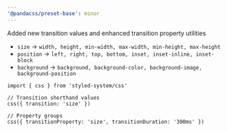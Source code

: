 ```yaml
---
'@pandacss/preset-base': minor
---
```


Added new transition values and enhanced transition property utilities

- `size` → `width, height, min-width, max-width, min-height, max-height`
- `position` → `left, right, top, bottom, inset, inset-inline, inset-block`
- `background` → `background, background-color, background-image, background-position`

```tsx
import { css } from 'styled-system/css'

// Transition shorthand values
css({ transition: 'size' })

// Property groups
css({ transitionProperty: 'size', transitionDuration: '300ms' })
```
